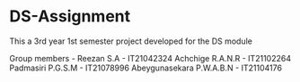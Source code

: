 # DS-Assignment
This a 3rd year 1st semester project developed for the DS module

Group members - 
Reezan S.A - IT21042324
Achchige R.A.N.R - IT21102264
Padmasiri P.G.S.M - IT21078996
Abeygunasekara P.W.A.B.N - IT21104176
